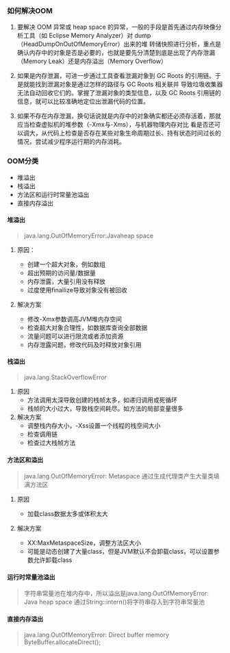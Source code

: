 
### 如何解决OOM
1. 要解决 OOM 异常或 heap space 的异常，一般的手段是首先通过内存映像分析工具（如 Eclipse Memory Analyzer）对 dump （HeadDumpOnOutOfMemoryError）出来的堆
转储快照进行分析，重点是确认内存中的对象是否是必要的，也就是要先分清楚到底是出现了内存泄漏（Memory Leak）还是内存溢出（Memory Overflow）

2. 如果是内存泄漏，可进一步通过工具查看泄漏对象到 GC Roots 的引用链。于是就能找到泄漏对象是通过怎样的路径与 GC Roots 相关联并
导致垃圾收集器无法自动回收它们的。掌握了泄漏对象的类型信息，以及 GC Roots 引用链的信息，就可以比较准确地定位出泄漏代码的位置。

3. 如果不存在内存泄漏，换句话说就是内存中的对象确实都还必须存活着，那就应当检查虚拟机的堆参数（-Xmx与-Xms），与机器物理内存对比
看是否还可以调大，从代码上检查是否存在某些对象生命周期过长、持有状态时间过长的情况，尝试减少程序运行期的内存消耗。


### OOM分类
- 堆溢出
- 栈溢出
- 方法区和运行时常量池溢出
- 直接内存溢出

#### 堆溢出
> java.lang.OutOfMemoryError:Javaheap space

1. 原因：
    - 创建一个超大对象，例如数组
    - 超出预期的访问量/数据量
    - 内存泄露，大量引用没有释放
    - 过度使用finailize导致对象没有被回收
    
2. 解决方案
    - 修改-Xmx参数调高JVM堆内存空间
    - 检查超大对象合理性，如数据库查询全部数据
    - 流量问题可以进行限流或者添加资源
    - 内存泄露问题，修改代码及时释放对象引用

#### 栈溢出
>  java.lang.StackOverflowError
1. 原因
    - 方法调用太深导致创建的栈帧太多，如递归调用或死循环
    - 栈帧的大小过大，导致栈空间耗尽。如方法的局部变量很多
2. 解决方案
    - 调整栈内存大小，-Xss设置一个线程的栈空间大小
    - 检查调用链
    - 检查过大栈帧方法
    
#### 方法区和溢出
> java.lang.OutOfMemoryError: Metaspace
> 通过生成代理类产生大量类填满方法区

1. 原因
    - 加载class数据太多或体积太大

2. 解决方案
    - XX:MaxMetaspaceSize，调整方法区大小
    - 可能是动态创建了大量class，但是JVM默认不会卸载class，可以设置参数允许卸载class
    

#### 运行时常量池溢出
> 字符串常量池在堆内存中，所以溢出是java.lang.OutOfMemoryError: Java heap space
> 通过String::intern()将字符串存入到字符串常量池

#### 直接内存溢出
> java.lang.OutOfMemoryError: Direct buffer memory
> ByteBuffer.allocateDirect();